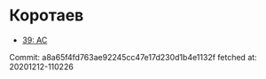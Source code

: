 # Коротаев
- [39: AC](39.md)

Commit: a8a65f4fd763ae92245cc47e17d230d1b4e1132f
 fetched at: 20201212-110226
